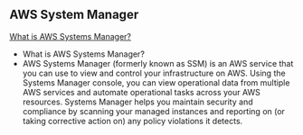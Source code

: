 ## AWS System Manager

[What is AWS Systems Manager?](https://docs.aws.amazon.com/systems-manager/latest/userguide/what-is-systems-manager.html)

- What is AWS Systems Manager?
- AWS Systems Manager (formerly known as SSM) is an AWS service that you can use to view and control your infrastructure on AWS. Using the Systems Manager console, you can view operational data from multiple AWS services and automate operational tasks across your AWS resources. Systems Manager helps you maintain security and compliance by scanning your managed instances and reporting on (or taking corrective action on) any policy violations it detects.

